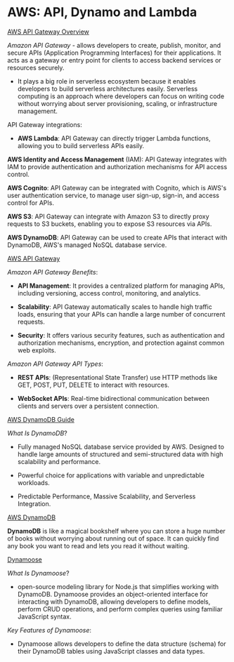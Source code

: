 # AWS: API, Dynamo and Lambda

[AWS API Gateway Overview](https://www.serverless.com/guides/amazon-api-gateway)

*Amazon API Gateway* - allows developers to create, publish, monitor, and secure APIs (Application Programming Interfaces) for their applications. It acts as a gateway or entry point for clients to access backend services or resources securely.

- It plays a big role in serverless ecosystem because it enables developers to build serverless architectures easily. Serverless computing is an approach where developers can focus on writing code without worrying about server provisioning, scaling, or infrastructure management.

API Gateway integrations:

- **AWS Lambda**: API Gateway can directly trigger Lambda functions, allowing you to build serverless APIs easily.

**AWS Identity and Access Management** (IAM): API Gateway integrates with IAM to provide authentication and authorization mechanisms for API access control.

**AWS Cognito**: API Gateway can be integrated with Cognito, which is AWS's user authentication service, to manage user sign-up, sign-in, and access control for APIs.

**AWS S3**: API Gateway can integrate with Amazon S3 to directly proxy requests to S3 buckets, enabling you to expose S3 resources via APIs.

**AWS DynamoDB**: API Gateway can be used to create APIs that interact with DynamoDB, AWS's managed NoSQL database service.

[AWS API Gateway](https://aws.amazon.com/api-gateway/)

*Amazon API Gateway Benefits*:

- **API Management**: It provides a centralized platform for managing APIs, including versioning, access control, monitoring, and analytics.

- **Scalability**: API Gateway automatically scales to handle high traffic loads, ensuring that your APIs can handle a large number of concurrent requests.

- **Security**: It offers various security features, such as authentication and authorization mechanisms, encryption, and protection against common web exploits.

*Amazon API Gateway API Types*:

- **REST APIs**: (Representational State Transfer) use HTTP methods like GET, POST, PUT, DELETE to interact with resources.

- **WebSocket APIs**: Real-time bidirectional communication between clients and servers over a persistent connection.

[AWS DynamoDB Guide](https://www.dynamodbguide.com/what-is-dynamo-db/)

*What Is DynamoDB*?

- Fully managed NoSQL database service provided by AWS. Designed to handle large amounts of structured and semi-structured data with high scalability and performance.

- Powerful choice for applications with variable and unpredictable workloads.

- Predictable Performance, Massive Scalability, and Serverless Integration.

[AWS DynamoDB](https://aws.amazon.com/dynamodb/)

**DynamoDB** is like a magical bookshelf where you can store a huge number of books without worrying about running out of space. It can quickly find any book you want to read and lets you read it without waiting.

[Dynamoose](https://dynamoosejs.com/getting_started/Introduction)

*What Is Dynamoose*?

- open-source modeling library for Node.js that simplifies working with DynamoDB. Dynamoose provides an object-oriented interface for interacting with DynamoDB, allowing developers to define models, perform CRUD operations, and perform complex queries using familiar JavaScript syntax.

*Key Features of Dynamoose*:

- Dynamoose allows developers to define the data structure (schema) for their DynamoDB tables using JavaScript classes and data types.
